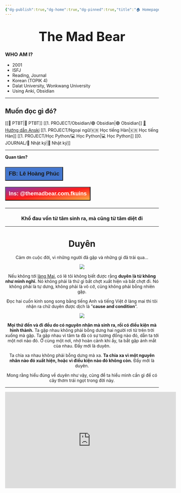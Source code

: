 ```yaml
---
{"dg-publish":true,"dg-home":true,"dg-pinned":true,"title":"🏠 Homepage","telegraph_page_url":"https://telegra.ph/000-Homepage-08-27","telegraph_page_path":"000-Homepage-08-27","permalink":"/000-homepage/","pinned":true,"tags":["gardenEntry"],"dgPassFrontmatter":true}
---
```


# <center> <span style="font-size: 150%; text-align: center;">  The Mad Bear </span> </center>

### WHO AM I? 

- 2001
- ISFJ
- Reading, Journal
- Korean (TOPIK 4)
- Dalat University, Wonkwang University
- Using Anki, Obsidian

---

## **Muốn đọc gì đó?**

[[💎 PTBT\|💎 PTBT]]
[[1. PROJECT/Obsidian/🟣 Obsidian\|🟣 Obsidian]]
[🌟 Hướng dẫn Anski](https://hocanki.com/)
[[1. PROJECT/Ngoại ngữ/🇰🇷 Học tiếng Hàn\|🇰🇷 Học tiếng Hàn]]
[[1. PROJECT/Học Python/💻 Học Python\|💻 Học Python]]
[[0. JOURNAL/📒 Nhật ký\|📒 Nhật ký]]

---

**Quan tâm?**
<div style="display: flex; flex-direction: column; align-items: left; cursor: pointer;">
  <a href="https://www.facebook.com/tui.la.phuc747" target="_blank">
    <button style="font-size: 18px; padding: 10px; margin: 10px 0; background: #4477CE; font-weight: 600; color: var(--text-on-accent);">FB: Lê Hoàng Phúc</button>
  </a>
  <a href="https://www.instagram.com/themadbear.com.fkuins/" target="_blank">
    <button style="font-size: 18px; padding: 10px; margin: 10px 0; background: linear-gradient(to bottom right, #833AB4, #FD1D1D, #FCAF45); font-weight: 600; color: white;">Ins: @themadbear.com.fkuins</button>
  </a>
</div>

---

<center>

### Khổ đau vốn từ tâm sinh ra, mà cũng từ tâm diệt đi

</center>

---
# <center>Duyên</center>

<center>Cảm ơn cuộc đời, vì những người đã gặp và những gì đã trải qua…</center>

<center>

![](https://i.imgur.com/Ln9nDJJ.png)

Nếu không tới [làng Mai](https://flownes.com/lang-mai-tai-phap-va-trai-nghiem-cua-toi/), có lẽ tôi không biết được rằng **duyên** **là từ không như mình nghĩ.** Nó không phải là thứ gì bất chợt xuất hiện và bất chợt đi. Nó không phải là tự dưng, không phải là vô cớ, cũng không phải bỗng nhiên gặp.

Đọc hai cuốn kinh song song bằng tiếng Anh và tiếng Việt ở làng mai thì tôi nhận ra chữ duyên được dịch là ”**cause and condition**”.

![](https://i.imgur.com/dL6i2vX.png)

**Mọi thứ đến và đi đều do có nguyên nhân mà sinh ra, rồi có điều kiện mà hình thành.** Ta gặp nhau không phải bỗng dưng hai người rơi từ trên trời xuống mà gặp. Ta gặp nhau vì tâm ta đã có sự tương đồng nào đó, dẫn ta tới một nơi nào đó. Ở cùng một nơi, nhờ hoàn cảnh khi ấy, ta bắt gặp ánh mắt của nhau. Đấy mới là duyên.

Ta chia xa nhau không phải bỗng dưng mà xa. **Ta chia xa vì một nguyên nhân nào đó xuất hiện, hoặc vì điều kiện nào đó không còn.** Đấy mới là duyên.

Mong rằng hiểu đúng về duyên như vậy, cũng để ta hiểu mình cần gì để có cây thơm trái ngọt trong đời này.

</center>

---

<iframe width="560" height="315" src="https://www.youtube.com/embed/ixSvu66-Ijg?si=9Xvn0xLaMgxb1r85" title="YouTube video player" frameborder="0" allow="accelerometer; autoplay; clipboard-write; encrypted-media; gyroscope; picture-in-picture; web-share" allowfullscreen></iframe>